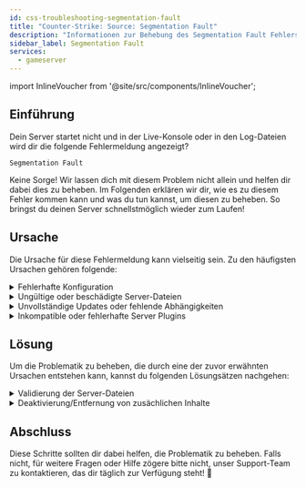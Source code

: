 ```yaml
---
id: css-troubleshooting-segmentation-fault
title: "Counter-Strike: Source: Segmentation Fault"
description: "Informationen zur Behebung des Segmentation Fault Fehlers bei einem Counter-Strike: Source Server von ZAP-Hosting - ZAP-Hosting.com Dokumentation"
sidebar_label: Segmentation Fault
services:
  - gameserver
---
```


import InlineVoucher from '@site/src/components/InlineVoucher';

## Einführung

Dein Server startet nicht und in der Live-Konsole oder in den Log-Dateien wird dir die folgende Fehlermeldung  angezeigt?

```
Segmentation Fault
```

Keine Sorge! Wir lassen dich mit diesem Problem nicht allein und helfen dir dabei dies zu beheben. Im Folgenden erklären wir dir, wie es zu diesem Fehler kommen kann und was du tun kannst, um diesen zu beheben. So bringst du deinen Server schnellstmöglich wieder zum Laufen!



<InlineVoucher />



## Ursache

Die Ursache für diese Fehlermeldung kann vielseitig sein. Zu den häufigsten Ursachen gehören folgende:

<details>
  <summary>Fehlerhafte Konfiguration</summary>

Eine unsachgemäß oder unvollständig konfigurierte Konfigurationsdatei kann dazu führen, dass der Server beim Start oder während des Betriebs auf ungültige Parameter oder unzulässige Speicherbereiche zugreift.

Dies kann insbesondere vorkommen, wenn zum Beispiel Einrückungen oder Wertezuweisungen nicht korrekt eingehalten werden. In der Folge kann dies zu einem Absturz oder undefiniertem Verhalten (z. B. Segmentation Fault) führen.

</details>

<details>
  <summary>Ungültige oder beschädigte Server-Dateien</summary>

  Durch fehlerhafte Übertragungen, manuelle Änderungen oder beschädigte Installationen können zentrale Serverdateien (wie ausführbare Dateien, Bibliotheken oder Konfigurationsdaten) beschädigt werden. Dies kann beim Laden oder Ausführen zu unerwartetem Verhalten oder kritischen Abstürzen wie einem Segmentation Fault führen.

</details>

<details>
  <summary>Unvollständige Updates oder fehlende Abhängigkeiten</summary>

  Wird ein Server Update nicht vollständig abgeschlossen oder fehlen bestimmte Abhängigkeiten oder Module, kann es beim Start oder während der Laufzeit zu fehlern kommen. 

</details>

<details>
  <summary>Inkompatible oder fehlerhafte Server Plugins</summary>

  Zusätzliche Erweiterungen wie zum Beispiel SourceMod/Metamod oder Plugins, die nicht zur eingesetzten Serverversion passen oder fehlerhaft programmiert sind, können direkten Einfluss auf den Speicherzugriff des Servers nehmen und dementsprechend Probleme verursachen. 

</details>



## Lösung

Um die Problematik zu beheben, die durch eine der zuvor erwähnten Ursachen entstehen kann, kannst du folgenden Lösungsätzen nachgehen: 

<details>
  <summary>Validierung der Server-Dateien</summary>

Um mögliche Fehler durch beschädigte oder unvollständige Spieldateien auszuschließen, empfiehlt es sich, die Funktion **Validate Steam Files** im Gameserver **Dashboard** auszuführen.

![img](https://screensaver01.zap-hosting.com/index.php/s/yMPajGpaXcMK3wR/preview)

  Dabei wird der Gameserver  automatisch über die SteamCMD überprüft und fehlende oder fehlerhafte Dateien werden durch die Originalversion ersetzt. Der Vorgang läuft vollständig automatisiert ab und stellt sicher, dass die Serverdateien dem aktuellen Stand der Steam-Version entsprechen.

</details>

<details>
  <summary>Deaktivierung/Entfernung von zusächlichen Inhalte</summary>

Solltest du bei deinem Gameserver zusätzliche Inhalte wie Sourcemod/Metamod und Plugins hinzugefügt haben, so macht es Sinn diese zumindest einmal temporär zu deaktivieren und zu entfernen. 

Durch diesen Schritt kann ausgeschlossen werden, ob die Probleme durch die zusätzlich hinzugefügten Inhalte entstehen. Oftmals kann es beispiel nach Updates Probleme mit solchen zusätzlichen Inhalten geben, da diese nicht mehr oder noch nicht mit der neuen Server Version kompatibel sind. 

</details>

## Abschluss

Diese Schritte sollten dir dabei helfen, die Problematik zu beheben. Falls nicht, für weitere Fragen oder Hilfe zögere bitte nicht, unser Support-Team zu kontaktieren, das dir täglich zur Verfügung steht! 🙂
